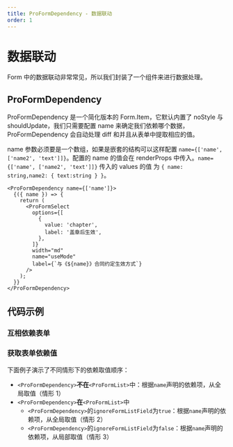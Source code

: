 ```yaml
---
title: ProFormDependency - 数据联动
order: 1
---
```


# 数据联动

Form 中的数据联动非常常见，所以我们封装了一个组件来进行数据处理。

## ProFormDependency

ProFormDependency 是一个简化版本的 Form.Item，它默认内置了 noStyle 与 shouldUpdate，我们只需要配置 name 来确定我们依赖哪个数据，ProFormDependency 会自动处理 diff 和并且从表单中提取相应的值。

name 参数必须要是一个数组，如果是嵌套的结构可以这样配置 `name={['name', ['name2', 'text']]}`。配置的 name 的值会在 renderProps 中传入。`name={['name', ['name2', 'text']]}` 传入的 values 的值 为 `{ name: string,name2: { text:string } }`。

```tsx | pure
<ProFormDependency name={['name']}>
  {({ name }) => {
    return (
      <ProFormSelect
        options={[
          {
            value: 'chapter',
            label: '盖章后生效',
          },
        ]}
        width="md"
        name="useMode"
        label={`与《${name}》合同约定生效方式`}
      />
    );
  }}
</ProFormDependency>
```

## 代码示例

### 互相依赖表单

<code src="./demos/dependency.tsx" title="互相依赖表单" ></code>

### 获取表单依赖值

下面例子演示了不同情形下的依赖取值顺序：

- `<ProFormDependency>`**不在**`<ProFormList>`中：根据`name`声明的依赖项，从全局取值（情形 1）
- `<ProFormDependency>`**在**`<ProFormList>`中
  - `<ProFormDependency>`的`ignoreFormListField`为`true`：根据`name`声明的依赖项，从全局取值（情形 2）
  - `<ProFormDependency>`的`ignoreFormListField`为`false`：根据`name`声明的依赖项，从局部取值（情形 3）

<code src="./demos/dependency2.tsx" title="获取表单依赖值"></code>
